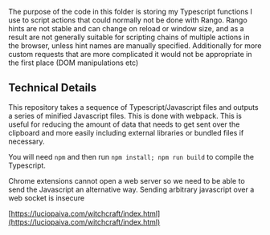 The purpose of the code in this folder is storing my Typescript functions I use to script actions that could normally not be done with Rango. Rango hints are not stable and can change on reload or window size, and as a result are not generally suitable for scripting chains of multiple actions in the browser, unless hint names are manually specified. Additionally for more custom requests that are more complicated it would not be appropriate in the first place (DOM manipulations etc)

## Technical Details

This repository takes a sequence of Typescript/Javascript files and outputs a series of minified Javascript files. This is done with webpack. This is useful for reducing the amount of data that needs to get sent over the clipboard and more easily including external libraries or bundled files if necessary.

You will need `npm` and then run `npm install; npm run build` to compile the Typescript.

Chrome extensions cannot open a web server so we need to be able to send the Javascript an alternative way. Sending arbitrary javascript over a web socket is insecure

[https://luciopaiva.com/witchcraft/index.html](https://luciopaiva.com/witchcraft/index.html)
